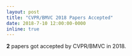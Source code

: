 ```yaml
---
layout: post
title: "CVPR/BMVC 2018 Papers Accepted"
date: 2018-7-10 12:00:00-0000
inline: true
---
```


**2** papers got accepted by CVPR/BMVC in 2018.
